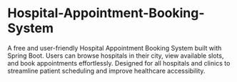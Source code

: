 # Hospital-Appointment-Booking-System
A free and user-friendly Hospital Appointment Booking System built with Spring Boot. Users can browse hospitals in their city, view available slots, and book appointments effortlessly. Designed for all hospitals and clinics to streamline patient scheduling and improve healthcare accessibility.
